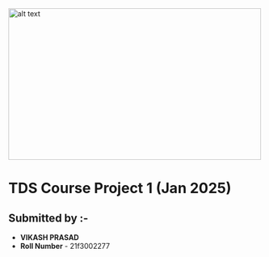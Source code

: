 <img src="https://github.com/user-attachments/assets/a9f996f7-6cbb-468d-8796-409aff63a82e" alt="alt text" width="500" height="300">



# TDS Course Project 1 (Jan 2025)  

## Submitted by :-

- **VIKASH PRASAD**  
- **Roll Number** - 21f3002277
